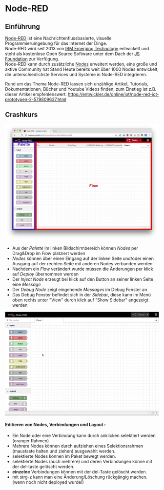 # Node-RED

## Einführung

[Node-RED](https://nodered.org/about/) ist eine Nachrichtenflussbasierte, visuelle Programmierumgebung für das Internet 
der Dinge.  
Node-RED wird seit 2013 von [IBM Emerging Technology](https://emerging-technology.co.uk/technologies/) 
entwickelt und steht als kostenlose Open Source Software unter dem Dach der [JS Foundation](https://js.foundation/) zur 
Verfügung.    
Node-RED kann durch zusätzliche [Nodes](https://flows.nodered.org/?type=node&num_pages=1) erweitert werden, eine große 
und aktive Community hat Stand Heute bereits weit über 1000 Nodes entwickelt, die unterschiedlichste Services und 
Systeme in Node-RED integrieren.

Rund um das Thema Node-RED lassen sich unzählige Artikel, Tutorials, Dokumentationen, Bücher und Youtube Videos finden, zum Einstieg ist z.B. dieser Artikel empfehlenswert: https://entwickler.de/online/iot/node-red-iot-prototypen-2-579809637.html

## Crashkurs


![](/wiki/images/crash-1.png)
* Aus der _Palette_ im linken Bildschirmbereich können _Nodes_ per Drag&Drop im _Flow_ platziert werden
* _Nodes_ können über einen Eingang auf der linken Seite und/oder einen Ausgang auf der rechten Seite mit anderen Nodes verbunden werden
* Nachdem ein _Flow_ verändert wurde müssen die Änderungen per klick auf _Deploy_ übernommen werden
* Der _Inject Node_ erzeugt bei klick auf den Button an seiner linken Seite eine _Message_
* Der _Debug Node_ zeigt eingehende _Messages_ im Debug Fenster an
* Das Debug Fenster befindet sich in der _Sidebar_, diese kann im Menü oben rechts unter "View" durch klick auf "Show Sidebar" angezeigt werden


![](/wiki/images/crash-2.mov.gif)

#### Editieren von Nodes, Verbindungen und Layout :
* Ein Node oder eine Verbindung kann durch anklicken selektiert werden (oranger Rahmen)
* Mehrere Nodes können durch aufziehen eines Selektionsrahmen (maustaste halten und ziehen) ausgewählt werden. 
* selektierte Nodes können im Paket bewegt werden.
* selektierte Nodes (auch mehrere) und deren Verbindungen könne mit der del-taste gelöscht werden.
* **einzelne** Verbindungen können mit der del-Taste gelöscht werden. 
* mit strg-z kann man eine Änderung/Löschung rückgängig machen. (wenn noch nicht deployed wurde!)